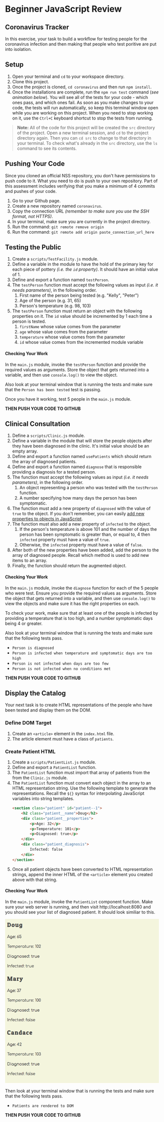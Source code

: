 # Beginner JavaScript Review

## Coronavirus Tracker

In this exercise, your task to build a workflow for testing people for the coronavirus infection and then making that people who test poritive are put into isolation.

## Setup

1. Open your terminal and `cd` to your workspace directory.
1. Clone this project.
1. Once the project is cloned, `cd coronavirus` and then run `npm install`.
1. Once the installations are complete, run the `npm run test` command (_see animation below_). You will see all of the tests for your code - which ones pass, and which ones fail. As soon as you make changes to your code, the tests will run automatically, so keep this terminal window open while you are working on this project. When you need to stop working on it, use the `Ctrl+C` keyboard shortcut to stop the tests from running.


> **Note:** All of the code for this project will be created the `src` directory of the project. Open a new terminal session, and `cd` to the project directory again. Then you can `cd src` to change to that directory in your terminal. To check what's already in the `src` directory, use the `ls` command to see its contents.

## Pushing Your Code

Since you cloned an official NSS repository, you don't have permissions to push code to it. What you need to do is push to your own repository. Part of this assessment includes verifying that you make a minimum of 4 commits and pushes of your code.

1. Go to your Github page.
1. Create a new repository named `coronavirus`.
1. Copy the connection URL _(remember to make sure you use the SSH format, not HTTPS)_.
1. In your terminal, make sure you are currently in the project directory.
1. Run the command: `git remote remove origin`
1. Run the command: `git remote add origin paste_connection_url_here`


## Testing the Public

1. Create a `scripts/TestFacility.js` module.
1. Define a variable in the module to have the hold of the primary key for each piece of pottery _(i.e. the `id` property)_. It should have an initial value of 1.
1. Define and export a function named `testPerson`.
1. The `testPerson` function must accept the following values as input _(i.e. it needs parameters)_, in the following order.
    1. First name of the person being tested (e.g. "Kelly", "Peter")
    1. Age of the person (e.g. 31, 65)
    1. Person's temperature (e.g. 98, 103)
1. The `testPerson` function must return an object with the following properties on it. The `id` value should be incremented by 1 each time a person is tested.
    1. `firstName` whose value comes from the parameter
    1. `age` whose value comes from the parameter
    1. `temperature` whose value comes from the parameter
    1. `id` whose value comes from the incremented module variable

#### Checking Your Work

In the `main.js` module, invoke the `testPerson` function and provide the required values as arguments. Store the object that gets returned into a variable, and then use `console.log()` to view the object.

Also look at your terminal window that is running the tests and make sure that the `Person has been tested` test is passing.

Once you have it working, test 5 people in the `main.js` module.

**THEN PUSH YOUR CODE TO GITHUB**

## Clinical Consultation

1. Define a `scripts/Clinic.js` module.
1. Define a variable in the module that will store the people objects after they have been diagnosed in the clinic. It's initial value should be an empty array.
1. Define and export a function named `usePatients` which should return the array of diagnosed patients.
1. Define and export a function named `diagnose` that is responsible providing a diagnosis for a tested person.
1. The function must accept the following values as input _(i.e. it needs parameters)_, in the following order.
    1. An object representing a person who was tested with the `testPerson` function.
    1. A number specifying how many days the person has been symptomatic.
1. The function must add a new property of `diagnosed` with the value of `true` to the object. If you don't remember, you can easily [add new properties to objects in JavaScript](https://www.dyn-web.com/tutorials/object-literal/properties.php).
1. The function must also add a new property of `infected` to the object.
    1. If the person's temperature is above 101 and the number of days the person has been symptomatic is greater than, or equal to, 4 then `infected` property must have a value of `true`.
    1. Otherwise, the `infected` property must have a value of `false`.
1. After both of the new properties have been added, add the person to the array of diagnosed people. Recall which method is used to add new items to an array.
1. Finally, the function should return the augmented object.

#### Checking Your Work

In the `main.js` module, invoke the `diagnose` function for each of the 5 people who were test. Ensure you provide the required values as arguments. Store the object that gets returned into a variable, and then use `console.log()` to view the objects and make sure it has the right properties on each.

To check your work, make sure that at least one of the people is infected by providing a temperature that is too high, and a number symptomatic days being 4 or greater.

Also look at your terminal window that is running the tests and make sure that the following tests pass.

* `Person is diagnosed`
* `Person is infected when temperature and symptomatic days are too high`
* `Person is not infected when days are too few`
* `Person is not infected when no conditions met`

**THEN PUSH YOUR CODE TO GITHUB**

## Display the Catalog

Your next task is to create HTML representations of the people who have been tested and display them on the DOM.

### Define DOM Target

1. Create an `<article>` element in the `index.html` file.
1. The article element must have a class of `patients`.

### Create Patient HTML

1. Create a `scripts/PatientList.js` module.
1. Define and export a `PatientList` function.
1. The `PatientList` function must import that array of patients from the from the `Clinic.js` module.
1. The `PatientList` function must convert each object in the array to an HTML representation string. Use the following template to generate the representations. Recall the `${}` syntax for interpolating JavaScript variables into string templates.
    ```html
    <section class="patient" id="patient--1">
        <h2 class="patient__name">Doug</h2>
        <div class="patient__properties">
            <p>Age: 32</p>
            <p>Temperature: 101</p>
            <p>Diagnosed: true</p>
        </div>
        <div class="patient_diagnosis">
            Infected: false
        </div>
    </section>
    ```
1. Once all patient objects have been converted to HTML representation strings, append the inner HTML of the `<article>` element you created above with that string.

#### Checking Your Work

In the `main.js` module, invoke the `PatientList` component function. Make sure your web server is running, and then visit http://localhost:8080 and you should see your list of diagnosed patient. It should look similiar to this.

![](./coronavirus-patients.png)

Then look at your terminal window that is running the tests and make sure that the following tests pass.

* `Patients are rendered to DOM`

**THEN PUSH YOUR CODE TO GITHUB**

